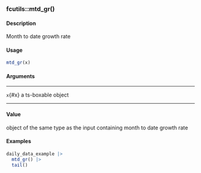 ### fcutils::mtd_gr()

#### Description

Month to date growth rate

#### Usage

``` R
mtd_gr(x)
```

#### Arguments

  --------- ---------------------
  `x`{#x}   a ts-boxable object
  --------- ---------------------

#### Value

object of the same type as the input containing month to date growth
rate

#### Examples

``` R
daily_data_example |>
  mtd_gr() |>
  tail()
```

